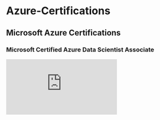 # Azure-Certifications
## Microsoft Azure Certifications
### Microsoft Certified Azure Data Scientist Associate
![DP-100:Designing and Implementing a Data Science Solution on Azure](https://github.com/OBINJAWED/Azure-Certifications/blob/master/Microsoft_Certified_Professional_Certificate_0.pdf)
